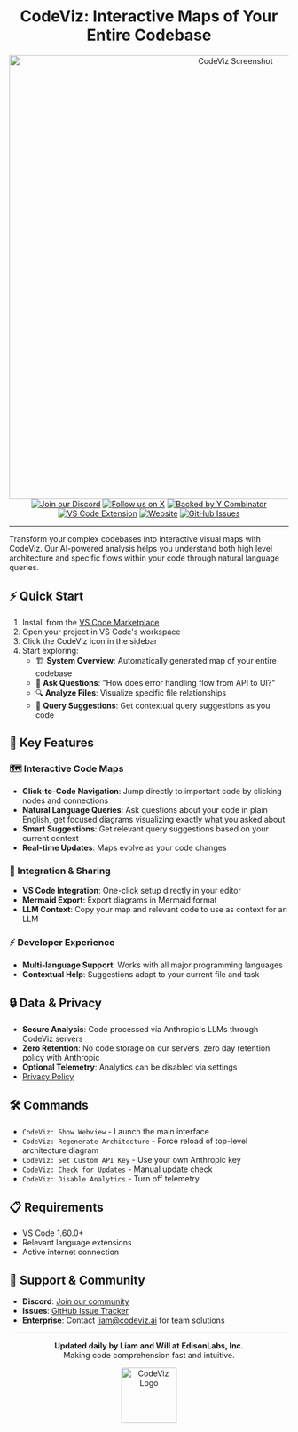 <div align="center">
  <div align="center">
  <h1>CodeViz: Interactive Maps of Your Entire Codebase</h1>
  <img src="https://firebasestorage.googleapis.com/v0/b/codeviz-c3275.appspot.com/o/codeviz_readme.png?alt=media&token=1055aa8d-57da-4d3f-848b-10cc8a419283" alt="CodeViz Screenshot" width="800">
  </div>
  <a href="https://discord.gg/jngcr3tPVY"><img src="https://img.shields.io/discord/1237482182230937651?style=for-the-badge&color=7289da&label=Discord&logo=discord&logoColor=ffffff" alt="Join our Discord"></a>
  <a href="https://twitter.com/codeviz_ai"><img src="https://img.shields.io/badge/Follow-@codeviz__ai-black?style=for-the-badge&logo=x&logoColor=white" alt="Follow us on X"></a>
  <a href="https://www.ycombinator.com/companies/codeviz"><img src="https://img.shields.io/badge/Backed_by-Y_Combinator-orange?style=for-the-badge" alt="Backed by Y Combinator"></a>
  <br/>
  <a href="https://marketplace.visualstudio.com/items?itemName=CodeViz.codeviz"><img src="https://img.shields.io/visual-studio-marketplace/v/CodeViz.codeviz?style=for-the-badge&label=VS%20Code&logo=visualstudiocode&logoColor=white&color=0066b8" alt="VS Code Extension"></a>
  <a href="https://codeviz.ai"><img src="https://img.shields.io/badge/Website-codeviz.ai-blue?style=for-the-badge&color=FF6B6B" alt="Website"></a>
  <a href="https://github.com/EdisonLabs-Inc/CodeViz-Public/issues"><img src="https://img.shields.io/github/issues/EdisonLabs-Inc/CodeViz-Public?style=for-the-badge&logo=github&color=4CAF50" alt="GitHub Issues"></a>
  <hr>
</div>

Transform your complex codebases into interactive visual maps with CodeViz. Our AI-powered analysis helps you understand both high level architecture and specific flows within your code through natural language queries.

## ⚡ Quick Start

1. Install from the [VS Code Marketplace](https://marketplace.visualstudio.com/items?itemName=CodeViz.codeviz)
2. Open your project in VS Code's workspace
3. Click the CodeViz icon in the sidebar
4. Start exploring:
   - 🏗️ **System Overview**: Automatically generated map of your entire codebase
   - 💬 **Ask Questions**: "How does error handling flow from API to UI?"
   - 🔍 **Analyze Files**: Visualize specific file relationships
   - 🤖 **Query Suggestions**: Get contextual query suggestions as you code

## 🚀 Key Features

### 🗺️ Interactive Code Maps
- **Click-to-Code Navigation**: Jump directly to important code by clicking nodes and connections
- **Natural Language Queries**: Ask questions about your code in plain English, get focused diagrams visualizing exactly what you asked about
- **Smart Suggestions**: Get relevant query suggestions based on your current context
- **Real-time Updates**: Maps evolve as your code changes

### 🤝 Integration & Sharing
- **VS Code Integration**: One-click setup directly in your editor
- **Mermaid Export**: Export diagrams in Mermaid format
- **LLM Context**: Copy your map and relevant code to use as context for an LLM

### ⚡ Developer Experience
- **Multi-language Support**: Works with all major programming languages
- **Contextual Help**: Suggestions adapt to your current file and task

## 🔒 Data & Privacy

- **Secure Analysis**: Code processed via Anthropic's LLMs through CodeViz servers
- **Zero Retention**: No code storage on our servers, zero day retention policy with Anthropic
- **Optional Telemetry**: Analytics can be disabled via settings
- [Privacy Policy](https://www.iubenda.com/privacy-policy/87134644)

## 🛠️ Commands

- `CodeViz: Show Webview` - Launch the main interface
- `CodeViz: Regenerate Architecture` - Force reload of top-level architecture diagram
- `CodeViz: Set Custom API Key` - Use your own Anthropic key
- `CodeViz: Check for Updates` - Manual update check
- `CodeViz: Disable Analytics` - Turn off telemetry

## 📋 Requirements

- VS Code 1.60.0+
- Relevant language extensions
- Active internet connection

## 🤝 Support & Community

- **Discord**: [Join our community](https://discord.gg/jngcr3tPVY)
- **Issues**: [GitHub Issue Tracker](https://github.com/EdisonLabs-Inc/CodeViz-Public/issues)
- **Enterprise**: Contact liam@codeviz.ai for team solutions

---
<div align="center">
  <p>
  <b>Updated daily by Liam and Will at EdisonLabs, Inc.</b><br>
  Making code comprehension fast and intuitive.
  </p>
  <img src="https://firebasestorage.googleapis.com/v0/b/codeviz-c3275.appspot.com/o/codeviz_logo.png?alt=media&token=45b0753d-ecae-4fe2-9677-1df384fa2e12" alt="CodeViz Logo" width="100" >
</div>
